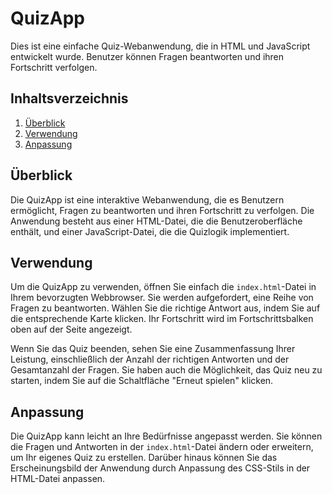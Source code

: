 # QuizApp

Dies ist eine einfache Quiz-Webanwendung, die in HTML und JavaScript entwickelt wurde. Benutzer können Fragen beantworten und ihren Fortschritt verfolgen.

## Inhaltsverzeichnis

1. [Überblick](#überblick)
2. [Verwendung](#verwendung)
3. [Anpassung](#anpassung)
  

## Überblick

Die QuizApp ist eine interaktive Webanwendung, die es Benutzern ermöglicht, Fragen zu beantworten und ihren Fortschritt zu verfolgen. Die Anwendung besteht aus einer HTML-Datei, die die Benutzeroberfläche enthält, und einer JavaScript-Datei, die die Quizlogik implementiert.

## Verwendung

Um die QuizApp zu verwenden, öffnen Sie einfach die `index.html`-Datei in Ihrem bevorzugten Webbrowser. Sie werden aufgefordert, eine Reihe von Fragen zu beantworten. Wählen Sie die richtige Antwort aus, indem Sie auf die entsprechende Karte klicken. Ihr Fortschritt wird im Fortschrittsbalken oben auf der Seite angezeigt.

Wenn Sie das Quiz beenden, sehen Sie eine Zusammenfassung Ihrer Leistung, einschließlich der Anzahl der richtigen Antworten und der Gesamtanzahl der Fragen. Sie haben auch die Möglichkeit, das Quiz neu zu starten, indem Sie auf die Schaltfläche "Erneut spielen" klicken.

## Anpassung

Die QuizApp kann leicht an Ihre Bedürfnisse angepasst werden. Sie können die Fragen und Antworten in der `index.html`-Datei ändern oder erweitern, um Ihr eigenes Quiz zu erstellen. Darüber hinaus können Sie das Erscheinungsbild der Anwendung durch Anpassung des CSS-Stils in der HTML-Datei anpassen.

